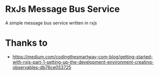 # RxJs Message Bus Service

A simple message bus service written in rxjs

# Thanks to

- https://medium.com/codingthesmartway-com-blog/getting-started-with-rxjs-part-1-setting-up-the-development-environment-creating-observables-db76ce053725
